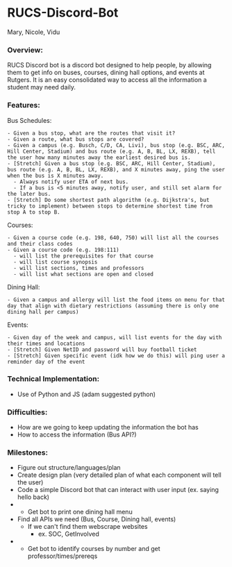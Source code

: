# RUCS-Discord-Bot
Mary, Nicole, Vidu

### Overview: 

RUCS Discord bot is a discord bot designed to help people, by allowing them to get info on buses, courses, dining hall options, and events at Rutgers.
It is an easy consolidated way to access all the information a student may need daily. 


### Features: 

  Bus Schedules: 
  
    - Given a bus stop, what are the routes that visit it?
    - Given a route, what bus stops are covered?
    - Given a campus (e.g. Busch, C/D, CA, Livi), bus stop (e.g. BSC, ARC, Hill Center, Stadium) and bus route (e.g. A, B, BL, LX, REXB), tell the user how many minutes away the earliest desired bus is. 
    - [Stretch] Given a bus stop (e.g. BSC, ARC, Hill Center, Stadium), bus route (e.g. A, B, BL, LX, REXB), and X minutes away, ping the user when the bus is X minutes away.
      - Always notify user ETA of next bus. 
      - If a bus is <5 minutes away, notify user, and still set alarm for the later bus.
    - [Stretch] Do some shortest path algorithm (e.g. Dijkstra's, but tricky to implement) between stops to determine shortest time from stop A to stop B.

  Courses: 

    - Given a course code (e.g. 198, 640, 750) will list all the courses and their class codes
    - Given a course code (e.g. 198:111)
      - will list the prerequisites for that course
      - will list course synopsis
      - will list sections, times and professors
      - will list what sections are open and closed    
    
  Dining Hall:
  
    - Given a campus and allergy will list the food items on menu for that day that align with dietary restrictions (assuming there is only one dining hall per campus)
    

  Events:

    - Given day of the week and campus, will list events for the day with their times and locations
    - [Stretch] Given NetID and password will buy football ticket
    - [Stretch] Given specific event (idk how we do this) will ping user a reminder day of the event


### Technical Implementation:

  - Use of Python and JS (adam suggested python)

### Difficulties:

  - How are we going to keep updating the information the bot has 
  - How to access the information (Bus API?)

  

### Milestones:
  - Figure out structure/languages/plan
  - Create design plan (very detailed plan of what each component will tell the user)
  - Code a simple Discord bot that can interact with user input (ex. saying hello back)
  - * Get bot to print one dining hall menu
  - Find all APIs we need (Bus, Course, Dining hall, events)
    - If we can't find them webscrape websites
      - ex. SOC, GetInvolved
  - * Get bot to identify courses by number and get professor/times/prereqs
